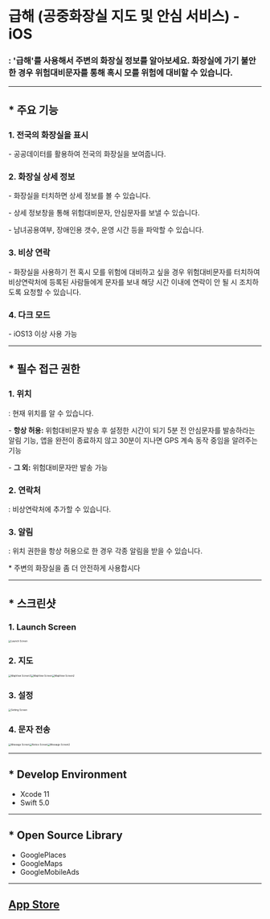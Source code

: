 # 급해 (공중화장실 지도 및 안심 서비스) - iOS

### : '급해'를 사용해서 주변의 화장실 정보를 알아보세요. 화장실에 가기 불안한 경우 위험대비문자를 통해  혹시 모를 위험에 대비할 수 있습니다.

---



 

## * 주요 기능

### 1. 전국의 화장실을 표시

\- 공공데이터를 활용하여 전국의 화장실을 보여줍니다.



 

### 2. 화장실 상세 정보

\- 화장실을 터치하면 상세 정보를 볼 수 있습니다.

\- 상세 정보창을 통해 위험대비문자, 안심문자를 보낼 수 있습니다.

\- 남녀공용여부, 장애인용 갯수, 운영 시간 등을 파악할 수 있습니다.



 

### 3. 비상 연락

\- 화장실을 사용하기 전 혹시 모를 위험에 대비하고 싶을 경우 위험대비문자를 터치하여 비상연락처에 등록된 사람들에게 문자를 보내 해당 시간 이내에 연락이 안 될 시 조치하도록 요청할 수 있습니다.

 



### 4. 다크 모드

\- iOS13 이상 사용 가능

 

---



## * 필수 접근 권한

### 1. 위치

: 현재 위치를 알 수 있습니다.

\- **항상 허용:** 위험대비문자 발송 후 설정한 시간이 되기 5분 전 안심문자를 발송하라는 알림 기능,  앱을 완전이 종료하지 않고 30분이 지나면 GPS 계속 동작 중임을 알려주는 기능

\- **그 외:** 위험대비문자만 발송 가능



 

### 2. 연락처

: 비상연락처에 추가할 수 있습니다.



 

### 3. 알림

: 위치 권한을 항상 허용으로 한 경우 각종 알림을 받을 수 있습니다.



 

\* 주변의 화장실을 좀 더 안전하게 사용합시다

 

---



## * 스크린샷

### 1. Launch Screen

<img src="Assets/Launch Screen.png" alt="Launch Screen" style="zoom: 33%;" />

### 2. 지도

<img src="Assets/MapView Screen3.png" alt="MapView Screen3" style="zoom: 33%;" /><img src="Assets/MapView Screen.png" alt="MapView Screen" style="zoom: 33%;" /><img src="Assets/MapView Screen2.png" alt="MapView Screen2" style="zoom:33%;" />

### 3. 설정

<img src="Assets/Setting Screen.png" alt="Setting Screen" style="zoom:33%;" />

### 4. 문자 전송

<img src="Assets/Message Screen.png" alt="Message Screen" style="zoom:33%;" /><img src="Assets/Notice Screen.png" alt="Notice Screen" style="zoom:33%;" /><img src="Assets/Message Screen2.png" alt="Message Screen2" style="zoom:33%;" />

 

---



## * Develop Environment

- Xcode 11
- Swift 5.0

 

---



## * Open Source Library

- GooglePlaces
- GoogleMaps
- GoogleMobileAds

 

---



## [App Store](https://apps.apple.com/kr/app/급해/id1482602320?l=en)